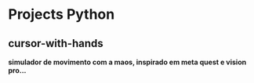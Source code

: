 # Projects Python
## cursor-with-hands
**simulador de movimento com a maos, inspirado em meta quest e vision pro...**
